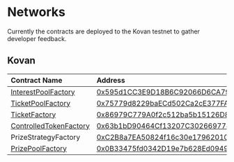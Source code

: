 # Networks

Currently the contracts are deployed to the Kovan testnet to gather developer feedback.

## Kovan

| Contract Name | Address |
| :--- | :--- |
| [InterestPoolFactory](interestpool.md) | [0x595d1CC3E9D18B6C92066D6CA79f592cDc24bc9D](https://kovan.etherscan.io/address/0x595d1CC3E9D18B6C92066D6CA79f592cDc24bc9D) |
| [TicketPoolFactory](ticketpool.md) | [0x75779d8229baECd502Ca2cE377FA6184565C33d4](https://kovan.etherscan.io/address/0x75779d8229baECd502Ca2cE377FA6184565C33d4) |
| [TicketFactory](ticket.md) | [0x86979C779A0f2c512ba5b15126D8f098e1b91499](https://kovan.etherscan.io/address/0x86979C779A0f2c512ba5b15126D8f098e1b91499) |
| [ControlledTokenFactory](controlledtoken.md) | [0x63b1bD90464Cf13207C3026697749B4E55EFA71c](https://kovan.etherscan.io/address/0x63b1bD90464Cf13207C3026697749B4E55EFA71c) |
| PrizeStrategyFactory | [0xC2B8a7EA50824f16c30e179620109549479cf71f](https://kovan.etherscan.io/address/0xC2B8a7EA50824f16c30e179620109549479cf71f) |
| [PrizePoolFactory](prizepoolfactory.md) | [0x0B33475fd0342D19e7b628Ed0949A78b45e43F4b](https://kovan.etherscan.io/address/0x0B33475fd0342D19e7b628Ed0949A78b45e43F4b) |

